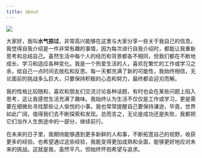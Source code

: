 ```yaml
---
title: about
---
```


![](https://dilutepillow.github.io/images/logo.png)

大家好，我叫**水气掠过**，非常高兴能够在这里与大家分享一些关于我自己的信息。我觉得自我介绍是一件非常有趣的事情，因为每次进行自我介绍时，都能让我重新思考和总结自己。虽然生活中每个人的经历和背景都各不相同，但我们都在不断地成长、学习和适应各种变化。我是一个热爱生活的人，喜欢在繁忙的工作或学习之余，给自己一点时间去放松和反思。每一天都充满了新的可能性，我始终相信，无论面前的挑战多么巨大，只要保持积极的心态和努力，最终都会迎刃而解。

我的性格比较随和，喜欢和朋友们交流讨论各种话题，有时也会在某些问题上陷入思考，这让我感觉生活充满了趣味。我始终认为生活不仅仅是工作或学习，更是需要在细微处寻找那些让人愉悦的小事。我也常常提醒自己要保持谦逊，毕竟，世界如此广阔，值得我们去不断探索和发现。总而言之，无论是成功还是失败，我都把它们当作人生旅途中的一部分，继续前行。

在未来的日子里，我期待能够遇到更多新鲜的人和事，不断拓宽自己的视野，收获更多的经验。也希望通过这些经验，我能变得更加成熟和全面，能够更好地应对未来的挑战。这就是我，虽然平凡，但始终怀抱希望与追求。

